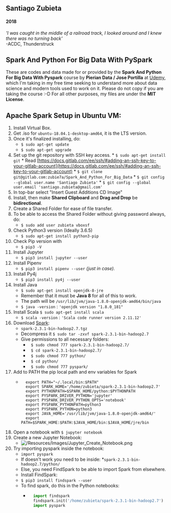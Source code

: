 ## Santiago Zubieta
#### 2018

*'I was caught in the middle of a railroad track,
I looked around and I knew there was no turning back'*  
-ACDC, Thunderstruck

## Spark And Python For Big Data With PySpark
These are codes and data made for or provided by the **Spark And Python For Big Data With Pyspark** course by **Pierian Data / Jose Portilla** at [Udemy](https://www.udemy.com/spark-and-python-for-big-data-with-pyspark/), which I'm taking in my free time seeking to understand more about data science and modern tools used to work on it. Please do not copy
if you are taking the course :-D For all other purposes, my files are under the **MIT License**.

## Apache Spark Setup in Ubuntu VM:

1. Install Virtual Box.
2. Get .iso for `ubuntu-18.04.1-desktop-amd64`, it is the LTS version.
3. Once it's finalized installing, do:
	* `$ sudo apt-get update`
	* `$ sudo apt-get upgrade`
4. Set up the git repository with SSH key access.
        * `$ sudo apt-get install git`
        * Read [https://docs.gitlab.com/ee/ssh/#adding-an-ssh-key-to-your-gitlab-account](https://docs.gitlab.com/ee/ssh/#adding-an-ssh-key-to-your-gitlab-account)
        * `$ git clone git@gitlab.com:zubie7a/Spark_And_Python_For_Big_Data`
        * `$ git config --global user.name 'Santiago Zubieta'`
        * `$ git config --global user.email 'santiago.zubieta@gmail.com'`
4. In top-bar select "Insert Guest Additions CD Image"
5. Install, then make **Shared Clipboard** and **Drag and Drop** be **bidirectional**.
6. Create a Shared Folder for ease of file transfer.
7. To be able to access the Shared Folder without giving password always, do:
	* `$ sudo add user zubieta vboxsf`
8. Check Python3 version (Ideally 3.6.5)
	* `$ sudo apt-get install python3-pip`
9. Check Pip version with
	* `$ pip3 -V`
10. Install Jupyter
	* `$ pip3 install jupyter --user` 
11. Install Pipenv
	* `$ pip3 install pipenv --user` *(just in case).*
12. Install Py4j
	* `$ pip3 install py4j --user`
13. Install Java 
	* `$ sudo apt-get install openjdk-8-jre`
    * Remember that it must be **Java 8** for all of this to work.
    * The path will be `/usr/lib/jvm/java-1.8.0-openjdk-amd64/bin/java`
    * `$ java -version` : `'openjdk version "1.8.0_181"`
14. Install Scala `$ sudo apt-get install scala`
    * `$ scala -version` : `'Scala code runner version 2.11.12'`
15. Download [Spark](https://spark.apache.org/downloads.html):
    * `spark-2.3.1-bin-hadoop2.7.tgz`
    * Decompress it `$ sudo tar -zxvf spark-2.3.1-bin-hadoop2.7`
    * Give permissions to all necessary folders:
        - ` $ sudo chmod 777 spark-2.3.1-bin-hadoop2.7/`
        - ` $ cd spark-2.3.1-bin-hadoop2.7/`
        - ` $ sudo chmod 777 python/`
        - ` $ cd python/`
        - ` $ sudo chmod 777 pyspark/`
16. Add to PATH the pip local path and env variables for Spark
    * ```
        export PATH="~/.local/bin:$PATH"
        export SPARK_HOME='/home/zubieta/spark-2.3.1-bin-hadoop2.7'
        export PYTHONPATH=$SPARK_HOME/python:$PYTHONPATH
        export PYSPARK_DRIVER_PYTHON='jupyter'
        export PYSPARK_DRIVER_PYTHON_OPTS='notebook'
        export PYSPARK_PYTHONPATH=python3
        export PYSPARK_PYTHON=python3
        export JAVA_HOME='/usr/lib/jvm/java-1.8.0-openjdk-amd64/'
        export PATH=$SPARK_HOME:$PATH:$JAVA_HOME/bin:$JAVA_HOME/jre/bin
      ```
17. Open a notebook with `$ jupyter notebook`
18. Create a new Jupyter Notebook:
    * ![/Resources/Images/Jupyter_Create_Notebook.png](https://i.imgur.com/ZwrexH1.png "")
19. Try importing pyspark inside the notebook:
    * `import pyspark`
    * If doesn't work you need to be inside:
	*`spark-2.3.1-bin-hadoop2.7/python/`
    * Else, you need FindSpark to be able to import Spark from elsewhere.
    * Install FindSpark:
	* `$ pip3 install findspark --user`
    * To find spark, do this in the Python notebooks:
        * ```python
            import findspark
            findspark.init('/home/zubieta/spark-2.3.1-bin-hadoop2.7')
            import pyspark 
        ```
